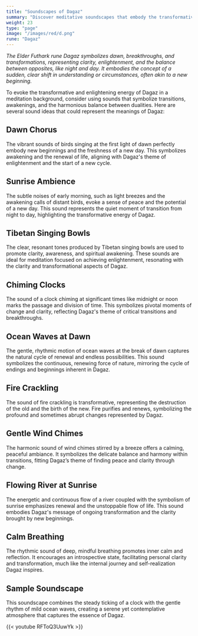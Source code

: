 ```yaml
---
title: "Soundscapes of Dagaz"
summary: "Discover meditative soundscapes that embody the transformative and enlightening energy of the rune Dagaz. Enhance your meditation with the vibrant dawn chorus, the peaceful ambience of sunrise, and the resonant tones of Tibetan singing bowls. Experience the marking of pivotal moments with chiming clocks, the rhythmic motion of ocean waves at dawn, and the transformative crackling of fire. Immerse yourself in the harmonic sound of gentle wind chimes, the renewing flow of a river at sunrise, and the calming rhythm of deep breathing. These sounds symbolize transitions, awakenings, and the harmonious balance between dualities, reflecting Dagaz’s themes of enlightenment and new beginnings."
weight: 23
type: "page"
image: "/images/red/d.png"
rune: "Dagaz"
---
```


*The Elder Futhark rune Dagaz symbolizes dawn, breakthroughs, and transformations, representing clarity, enlightenment, and the balance between opposites, like night and day. It embodies the concept of a sudden, clear shift in understanding or circumstances, often akin to a new beginning.*

To evoke the transformative and enlightening energy of Dagaz in a meditation background, consider using sounds that symbolize transitions, awakenings, and the harmonious balance between dualities. Here are several sound ideas that could represent the meanings of Dagaz:

## Dawn Chorus

The vibrant sounds of birds singing at the first light of dawn perfectly embody new beginnings and the freshness of a new day. This symbolizes awakening and the renewal of life, aligning with Dagaz's theme of enlightenment and the start of a new cycle.

## Sunrise Ambience

The subtle noises of early morning, such as light breezes and the awakening calls of distant birds, evoke a sense of peace and the potential of a new day. This sound represents the quiet moment of transition from night to day, highlighting the transformative energy of Dagaz.

## Tibetan Singing Bowls

The clear, resonant tones produced by Tibetan singing bowls are used to promote clarity, awareness, and spiritual awakening. These sounds are ideal for meditation focused on achieving enlightenment, resonating with the clarity and transformational aspects of Dagaz.

## Chiming Clocks

The sound of a clock chiming at significant times like midnight or noon marks the passage and division of time. This symbolizes pivotal moments of change and clarity, reflecting Dagaz's theme of critical transitions and breakthroughs.

## Ocean Waves at Dawn

The gentle, rhythmic motion of ocean waves at the break of dawn captures the natural cycle of renewal and endless possibilities. This sound symbolizes the continuous, renewing force of nature, mirroring the cycle of endings and beginnings inherent in Dagaz.

## Fire Crackling

The sound of fire crackling is transformative, representing the destruction of the old and the birth of the new. Fire purifies and renews, symbolizing the profound and sometimes abrupt changes represented by Dagaz.

## Gentle Wind Chimes

The harmonic sound of wind chimes stirred by a breeze offers a calming, peaceful ambiance. It symbolizes the delicate balance and harmony within transitions, fitting Dagaz’s theme of finding peace and clarity through change.

## Flowing River at Sunrise

The energetic and continuous flow of a river coupled with the symbolism of sunrise emphasizes renewal and the unstoppable flow of life. This sound embodies Dagaz's message of ongoing transformation and the clarity brought by new beginnings.

## Calm Breathing

The rhythmic sound of deep, mindful breathing promotes inner calm and reflection. It encourages an introspective state, facilitating personal clarity and transformation, much like the internal journey and self-realization Dagaz inspires.

## Sample Soundscape

This soundscape combines the steady ticking of a clock with the gentle rhythm of mild ocean waves, creating a serene yet contemplative atmosphere that captures the essence of Dagaz.

{{< youtube RFToQ3UuwYk >}}
